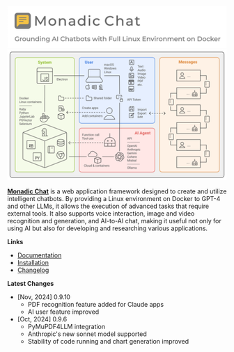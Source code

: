 <p>&nbsp;</p>

<div align="center"><img src="/docs/assets/images/monadic-chat-logo.png" width="600px"/></div>

<div align="center"><img src="./docs/assets/images/monadic-chat-architecture.svg" width="800px"/></div>

**[Monadic Chat](https://yohasebe.github.io/monadic-chat)** is a web application framework designed to create and utilize intelligent chatbots. By providing a Linux environment on Docker to GPT-4 and other LLMs, it allows the execution of advanced tasks that require external tools. It also supports voice interaction, image and video recognition and generation, and AI-to-AI chat, making it useful not only for using AI but also for developing and researching various applications.

**Links**

- [Documentation](https://yohasebe.github.io/monadic-chat)
- [Installation](https://yohasebe.github.io/monadic-chat/#/installation)
- [Changelog](https://yohasebe.github.io/monadic-chat/#/changelog)

**Latest Changes**

- [Nov, 2024] 0.9.10
  - PDF recognition feature added for Claude apps
  - AI user feature improved
- [Oct, 2024] 0.9.6
  - PyMuPDF4LLM integration
  - Anthropic's new sonnet model supported
  - Stability of code running and chart generation improved
